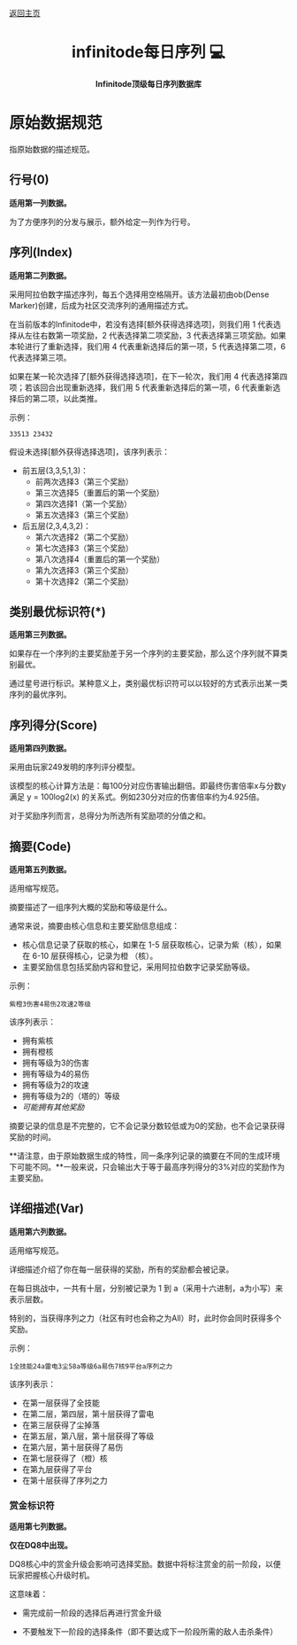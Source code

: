 <p align="left">
      <a href="https://mtgpublic.github.io/infinitode-dqseq/README.zh_CN">返回主页</a>
</p>

<h1 align="center" style="font-weight: bold;">infinitode每日序列 💻</h1>
<p align="center" style="font-weight: bold;">Infinitode顶级每日序列数据库</p>

# 原始数据规范

指原始数据的描述规范。

## 行号(0)

**适用第一列数据。**

为了方便序列的分发与展示，额外给定一列作为行号。

## 序列(Index)

**适用第二列数据。**

采用阿拉伯数字描述序列，每五个选择用空格隔开。该方法最初由ob(Dense Marker)创建，后成为社区交流序列的通用描述方式。

在当前版本的Infinitode中，若没有选择[额外获得选择选项]，则我们用 1 代表选择从左往右数第一项奖励，2 代表选择第二项奖励，3 代表选择第三项奖励。如果本轮进行了重新选择，我们用 4 代表重新选择后的第一项，5 代表选择第二项，6 代表选择第三项。

如果在某一轮次选择了[额外获得选择选项]，在下一轮次，我们用 4 代表选择第四项；若该回合出现重新选择，我们用 5 代表重新选择后的第一项，6 代表重新选择后的第二项，以此类推。

示例：

```
33513 23432
```

假设未选择[额外获得选择选项]，该序列表示：

- 前五层(3,3,5,1,3)：
  - 前两次选择3（第三个奖励）
  - 第三次选择5（重置后的第一个奖励）
  - 第四次选择1（第一个奖励）
  - 第五次选择3（第三个奖励）
- 后五层(2,3,4,3,2)：
  - 第六次选择2（第二个奖励）
  - 第七次选择3（第三个奖励）
  - 第八次选择4（重置后的第一个奖励）
  - 第九次选择3（第三个奖励）
  - 第十次选择2（第二个奖励）

## 类别最优标识符(\*)

**适用第三列数据。**

如果存在一个序列的主要奖励差于另一个序列的主要奖励，那么这个序列就不算类别最优。

通过星号进行标识。某种意义上，类别最优标识符可以以较好的方式表示出某一类序列的最优序列。

## 序列得分(Score)

**适用第四列数据。**

采用由玩家249发明的序列评分模型。

该模型的核心计算方法是：每100分对应伤害输出翻倍。即最终伤害倍率x与分数y满足 y = 100log2(x) 的关系式。例如230分对应的伤害倍率约为4.925倍。

对于奖励序列而言，总得分为所选所有奖励项的分值之和。

## 摘要(Code)

**适用第五列数据。**

适用缩写规范。

摘要描述了一组序列大概的奖励和等级是什么。

通常来说，摘要由核心信息和主要奖励信息组成：

* 核心信息记录了获取的核心，如果在 1-5 层获取核心，记录为紫（核），如果在 6-10 层获得核心，记录为橙 （核）。
* 主要奖励信息包括奖励内容和登记，采用阿拉伯数字记录奖励等级。

示例：

```
紫橙3伤害4易伤2攻速2等级
```

该序列表示：

- 拥有紫核
- 拥有橙核
- 拥有等级为3的伤害
- 拥有等级为4的易伤
- 拥有等级为2的攻速
- 拥有等级为2的（塔的）等级
- *可能拥有其他奖励*

摘要记录的信息是不完整的，它不会记录分数较低或为0的奖励，也不会记录获得奖励的时间。

**请注意，由于原始数据生成的特性，同一条序列记录的摘要在不同的生成环境下可能不同。**一般来说，只会输出大于等于最高序列得分的3%对应的奖励作为主要奖励。

## 详细描述(Var)

**适用第六列数据。**

适用缩写规范。

详细描述介绍了你在每一层获得的奖励，所有的奖励都会被记录。

在每日挑战中，一共有十层，分别被记录为 1 到 a（采用十六进制，a为小写）来表示层数。

特别的，当获得序列之力（社区有时也会称之为All）时，此时你会同时获得多个奖励。

示例：

```
1全技能24a雷电3尘58a等级6a易伤7核9平台a序列之力
```

该序列表示：

- 在第一层获得了全技能
- 在第二层，第四层，第十层获得了雷电
- 在第三层获得了尘掉落
- 在第五层，第八层，第十层获得了等级
- 在第六层，第十层获得了易伤
- 在第七层获得了（橙）核
- 在第九层获得了平台
- 在第十层获得了序列之力

### 赏金标识符

**适用第七列数据。**

**仅在DQ8中出现。**

DQ8核心中的赏金升级会影响可选择奖励。数据中将标注赏金的前一阶段，以便玩家把握核心升级时机。

这意味着：  

- 需完成前一阶段的选择后再进行赏金升级  

- 不要触发下一阶段的选择条件（即不要达成下一阶段所需的敌人击杀条件）  